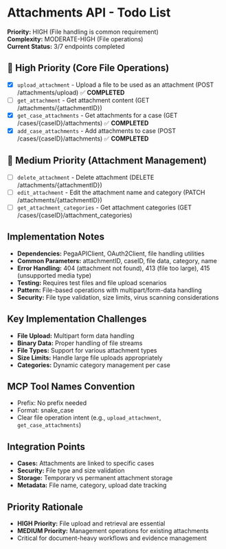 # Attachments API - Todo List

**Priority:** HIGH (File handling is common requirement)  
**Complexity:** MODERATE-HIGH (File operations)  
**Current Status:** 3/7 endpoints completed

## 🔄 High Priority (Core File Operations)
- [x] `upload_attachment` - Upload a file to be used as an attachment (POST /attachments/upload) ✅ **COMPLETED**
- [ ] `get_attachment` - Get attachment content (GET /attachments/{attachmentID})
- [x] `get_case_attachments` - Get attachments for a case (GET /cases/{caseID}/attachments) ✅ **COMPLETED**
- [x] `add_case_attachments` - Add attachments to case (POST /cases/{caseID}/attachments) ✅ **COMPLETED**

## 🔄 Medium Priority (Attachment Management)
- [ ] `delete_attachment` - Delete attachment (DELETE /attachments/{attachmentID})
- [ ] `edit_attachment` - Edit the attachment name and category (PATCH /attachments/{attachmentID})
- [ ] `get_attachment_categories` - Get attachment categories (GET /cases/{caseID}/attachment_categories)

## Implementation Notes
- **Dependencies:** PegaAPIClient, OAuth2Client, file handling utilities
- **Common Parameters:** attachmentID, caseID, file data, category, name
- **Error Handling:** 404 (attachment not found), 413 (file too large), 415 (unsupported media type)
- **Testing:** Requires test files and file upload scenarios
- **Pattern:** File-based operations with multipart/form-data handling
- **Security:** File type validation, size limits, virus scanning considerations

## Key Implementation Challenges
- **File Upload:** Multipart form data handling
- **Binary Data:** Proper handling of file streams
- **File Types:** Support for various attachment types
- **Size Limits:** Handle large file uploads appropriately
- **Categories:** Dynamic category management per case

## MCP Tool Names Convention
- Prefix: No prefix needed
- Format: snake_case
- Clear file operation intent (e.g., `upload_attachment`, `get_case_attachments`)

## Integration Points
- **Cases:** Attachments are linked to specific cases
- **Security:** File type and size validation
- **Storage:** Temporary vs permanent attachment storage
- **Metadata:** File name, category, upload date tracking

## Priority Rationale
- **HIGH Priority:** File upload and retrieval are essential
- **MEDIUM Priority:** Management operations for existing attachments
- Critical for document-heavy workflows and evidence management
